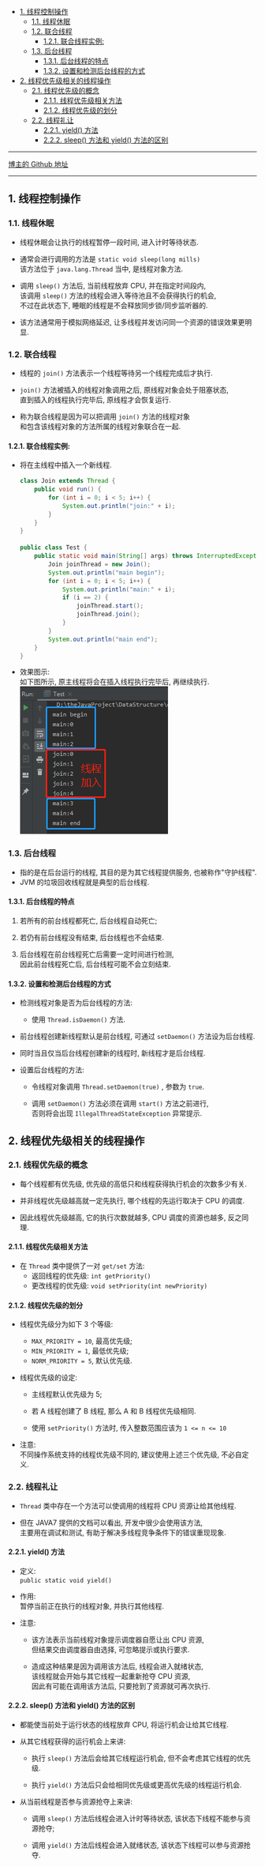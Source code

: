 <!-- TOC -->

- [1. 线程控制操作](#1-线程控制操作)
  - [1.1. 线程休眠](#11-线程休眠)
  - [1.2. 联合线程](#12-联合线程)
    - [1.2.1. 联合线程实例:](#121-联合线程实例)
  - [1.3. 后台线程](#13-后台线程)
    - [1.3.1. 后台线程的特点](#131-后台线程的特点)
    - [1.3.2. 设置和检测后台线程的方式](#132-设置和检测后台线程的方式)
- [2. 线程优先级相关的线程操作](#2-线程优先级相关的线程操作)
  - [2.1. 线程优先级的概念](#21-线程优先级的概念)
    - [2.1.1. 线程优先级相关方法](#211-线程优先级相关方法)
    - [2.1.2. 线程优先级的划分](#212-线程优先级的划分)
  - [2.2. 线程礼让](#22-线程礼让)
    - [2.2.1. yield() 方法](#221-yield-方法)
    - [2.2.2. sleep() 方法和 yield() 方法的区别](#222-sleep-方法和-yield-方法的区别)

<!-- /TOC -->

****
[博主的 Github 地址](https://github.com/leon9dragon)
****

## 1. 线程控制操作

### 1.1. 线程休眠
- 线程休眠会让执行的线程暂停一段时间, 进入计时等待状态.

- 通常会进行调用的方法是 `static void sleep(long mills)`  
  该方法位于 `java.lang.Thread` 当中, 是线程对象方法.

- 调用 `sleep()` 方法后, 当前线程放弃 CPU, 并在指定时间段内,  
  该调用 `sleep()` 方法的线程会进入等待池且不会获得执行的机会,  
  不过在此状态下, 睡眠的线程是不会释放同步锁/同步监听器的.

- 该方法通常用于模拟网络延迟, 让多线程并发访问同一个资源的错误效果更明显.   

### 1.2. 联合线程
- 线程的 `join()` 方法表示一个线程等待另一个线程完成后才执行.  
  
- `join()` 方法被插入的线程对象调用之后, 原线程对象会处于阻塞状态,  
  直到插入的线程执行完毕后, 原线程才会恢复运行.

- 称为联合线程是因为可以把调用 `join()` 方法的线程对象  
  和包含该线程对象的方法所属的线程对象联合在一起.

#### 1.2.1. 联合线程实例:  
- 将在主线程中插入一个新线程.  
  ```java
  class Join extends Thread {
      public void run() {
          for (int i = 0; i < 5; i++) {
              System.out.println("join:" + i);
          }
      }
  }

  public class Test {
      public static void main(String[] args) throws InterruptedException {
          Join joinThread = new Join();
          System.out.println("main begin");
          for (int i = 0; i < 5; i++) {
              System.out.println("main:" + i);
              if (i == 2) {
                  joinThread.start();
                  joinThread.join();
              }
          }
          System.out.println("main end");
      }
  }
  ```

- 效果图示:  
  如下图所示, 原主线程将会在插入线程执行完毕后, 再继续执行.  
  ![pic](../99.images/2021-01-09-15-54-25.png)


### 1.3. 后台线程
- 指的是在后台运行的线程, 其目的是为其它线程提供服务, 也被称作"守护线程".
- JVM 的垃圾回收线程就是典型的后台线程.

#### 1.3.1. 后台线程的特点
1. 若所有的前台线程都死亡, 后台线程自动死亡;

2. 若仍有前台线程没有结束, 后台线程也不会结束.

3. 后台线程在前台线程死亡后需要一定时间进行检测,   
  因此前台线程死亡后, 后台线程可能不会立刻结束.

#### 1.3.2. 设置和检测后台线程的方式
- 检测线程对象是否为后台线程的方法:  
  - 使用 `Thread.isDaemon()` 方法.

- 前台线程创建新线程默认是前台线程, 可通过 `setDaemon()` 方法设为后台线程.  
- 同时当且仅当后台线程创建新的线程时, 新线程才是后台线程.

- 设置后台线程的方法:  
  - 令线程对象调用 `Thread.setDaemon(true)` , 参数为 `true`.

  - 调用 `setDaemon()` 方法必须在调用 `start()` 方法之前进行,  
    否则将会出现 `IllegalThreadStateException` 异常提示.

## 2. 线程优先级相关的线程操作

### 2.1. 线程优先级的概念
- 每个线程都有优先级, 优先级的高低只和线程获得执行机会的次数多少有关.  

- 并非线程优先级越高就一定先执行, 哪个线程的先运行取决于 CPU 的调度.  

- 因此线程优先级越高, 它的执行次数就越多, CPU 调度的资源也越多, 反之同理.

#### 2.1.1. 线程优先级相关方法
- 在 `Thread` 类中提供了一对 `get/set` 方法:
  - 返回线程的优先级: `int getPriority()`
  - 更改线程的优先级: `void	setPriority(int newPriority)`

#### 2.1.2. 线程优先级的划分  
- 线程优先级分为如下 3 个等级: 
  - `MAX_PRIORITY = 10`, 最高优先级;
  - `MIN_PRIORITY = 1`, 最低优先级;
  - `NORM_PRIORITY = 5`, 默认优先级.

- 线程优先级的设定:
  - 主线程默认优先级为 5;

  - 若 A 线程创建了 B 线程, 那么 A 和 B 线程优先级相同.

  - 使用 `setPriority()` 方法时, 传入整数范围应该为 `1 <= n <= 10`

- 注意:  
  不同操作系统支持的线程优先级不同的, 建议使用上述三个优先级, 不必自定义.
  

### 2.2. 线程礼让
- `Thread` 类中存在一个方法可以使调用的线程将 CPU 资源让给其他线程.

- 但在 JAVA7 提供的文档可以看出, 开发中很少会使用该方法,  
  主要用在调试和测试, 有助于解决多线程竞争条件下的错误重现现象.

#### 2.2.1. yield() 方法
- 定义:  
  `public static void yield()`

- 作用:  
  暂停当前正在执行的线程对象, 并执行其他线程.

- 注意:  
  - 该方法表示当前线程对象提示调度器自愿让出 CPU 资源,  
    但结果交由调度器自由选择, 可忽略提示或执行要求.

  - 造成这种结果是因为调用该方法后, 线程会进入就绪状态,  
    该线程就会开始与其它线程一起重新抢夺 CPU 资源,  
    因此有可能在调用该方法后, 只要抢到了资源就可再次执行.

#### 2.2.2. sleep() 方法和 yield() 方法的区别
- 都能使当前处于运行状态的线程放弃 CPU, 将运行机会让给其它线程.  

- 从其它线程获得的运行机会上来讲:
  
  - 执行 `sleep()` 方法后会给其它线程运行机会, 但不会考虑其它线程的优先级.  

  - 执行 `yield()` 方法后只会给相同优先级或更高优先级的线程运行机会.

- 从当前线程是否参与资源抢夺上来讲:  
  
  - 调用 `sleep()` 方法后线程会进入计时等待状态, 该状态下线程不能参与资源抢夺;
      
  - 调用 `yield()` 方法后线程会进入就绪状态, 该状态下线程可以参与资源抢夺.